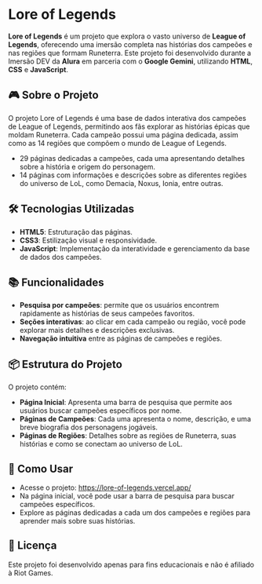 # Lore of Legends

**Lore of Legends** é um projeto que explora o vasto universo de **League of Legends**, oferecendo uma imersão completa nas histórias dos campeões e nas regiões que formam Runeterra. Este projeto foi desenvolvido durante a Imersão DEV da **Alura** em parceria com o **Google Gemini**, utilizando **HTML**, **CSS** e **JavaScript**.

## 🎮 Sobre o Projeto

O projeto Lore of Legends é uma base de dados interativa dos campeões de League of Legends, permitindo aos fãs explorar as histórias épicas que moldam Runeterra. Cada campeão possui uma página dedicada, assim como as 14 regiões que compõem o mundo de League of Legends.

- 29 páginas dedicadas a campeões, cada uma apresentando detalhes sobre a história e origem do personagem.
- 14 páginas com informações e descrições sobre as diferentes regiões do universo de LoL, como Demacia, Noxus, Ionia, entre outras.

## 🛠️ Tecnologias Utilizadas

- **HTML5**: Estruturação das páginas.
- **CSS3**: Estilização visual e responsividade.
- **JavaScript**: Implementação da interatividade e gerenciamento da base de dados dos campeões.

## 📚 Funcionalidades

- **Pesquisa por campeões**: permite que os usuários encontrem rapidamente as histórias de seus campeões favoritos.
- **Seções interativas**: ao clicar em cada campeão ou região, você pode explorar mais detalhes e descrições exclusivas.
- **Navegação intuitiva** entre as páginas de campeões e regiões.

## 📦 Estrutura do Projeto

O projeto contém:

- **Página Inicial**: Apresenta uma barra de pesquisa que permite aos usuários buscar campeões específicos por nome.
- **Páginas de Campeões**: Cada uma apresenta o nome, descrição, e uma breve biografia dos personagens jogáveis.
- **Páginas de Regiões**: Detalhes sobre as regiões de Runeterra, suas histórias e como se conectam ao universo de LoL.

## 🎯 Como Usar

- Acesse o projeto: https://lore-of-legends.vercel.app/
- Na página inicial, você pode usar a barra de pesquisa para buscar campeões específicos.
- Explore as páginas dedicadas a cada um dos campeões e regiões para aprender mais sobre suas histórias.

## 📄 Licença

Este projeto foi desenvolvido apenas para fins educacionais e não é afiliado à Riot Games.
